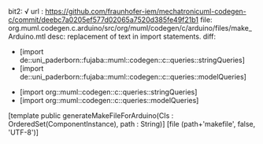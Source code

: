 bit2: √
url : https://github.com/fraunhofer-iem/mechatronicuml-codegen-c/commit/deebc7a0205ef577d02065a7520d385fe49f21b1
file: org.muml.codegen.c.arduino/src/org/muml/codegen/c/arduino/files/make_Arduino.mtl
desc: replacement of text in import statements.
diff: 
- [import de::uni_paderborn::fujaba::muml::codegen::c::queries::stringQueries]
- [import de::uni_paderborn::fujaba::muml::codegen::c::queries::modelQueries]
+ [import org::muml::codegen::c::queries::stringQueries]
+ [import org::muml::codegen::c::queries::modelQueries]
 
 [template public generateMakeFileForArduino(CIs : OrderedSet(ComponentInstance), path : String)]
 [file (path+'makefile', false, 'UTF-8')]